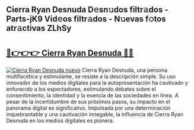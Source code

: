 ## Cierra Ryan Desnuda D𝚎sn𝚞dos filtr𝚊dos - Parts-jK9 Vid𝚎os filtr𝚊dos - N𝚞evas f𝚘tos atr𝚊ctivas ZLhSy

# <h2><a href="http://mb0uaa.tromn.icu/?c=Cierra+Ryan+Desnuda">🔗👉👉👉 Cierra Ryan Desnuda 🔗🔗</a></h2>

[![Cierra Ryan Desnuda nuevo](https://i.imgur.com/pEAQMta.gif)](http://mb0uaa.tromn.icu/?c=Cierra+Ryan+Desnuda)
Cierra Ryan Desnuda, una persona multifacética y estimulante, se resiste a la descripción simple. Su uso innovador de los medios digitales para la autopresentación ha cautivado y enfurecido a los espectadores, estimulando debates sobre el consentimiento, la identidad y la esencia de las sociedades en línea. A pesar de la incertidumbre de sus próximos pasos, su impacto en el panorama digital es significativo. Impulsada por una determinación inquebrantable y una cautivación innegable, la influencia de Cierra Ryan Desnuda en los medios digitales es pionera.
